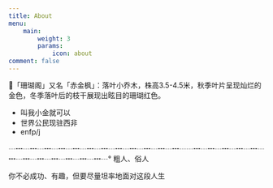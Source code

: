 ```yaml
---
title: About
menu:
    main: 
        weight: 3
        params:
            icon: about
comment: false
---
```

🍁「珊瑚阁」又名「赤金枫」：落叶小乔木，株高3.5-4.5米，秋季叶片呈现灿烂的金色，冬季落叶后的枝干展现出眩目的珊瑚红色。

- 叫我小金就可以
- 世界公民现驻西非
- enfp/j

┄┅┄┅┄┅┄┅┄┅┄┅┄┅┄┅┄┅┄┅┄┅┄┅┄┄┅┄┅┄┅┄┅┄┅┄┅┄┅┄┅┄┅┄┅┄┅┄┅┄°
粗人、俗人

你不必成功、有趣，但要尽量坦率地面对这段人生

